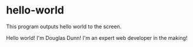 # hello-world
This program outputs hello world to the screen.

Hello world! I'm Douglas Dunn! I'm an expert web developer in the making!
